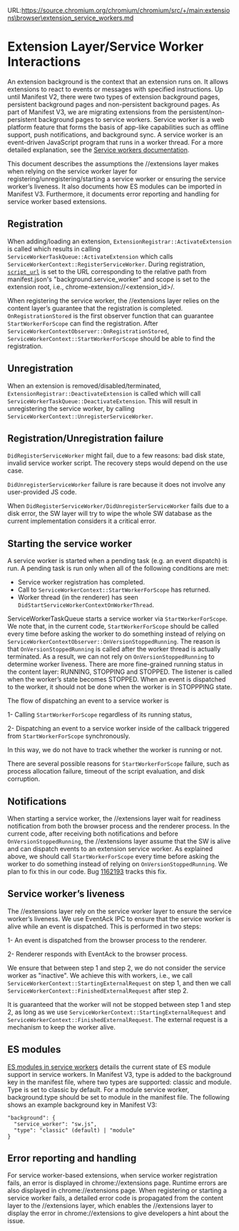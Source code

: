 URL:https://source.chromium.org/chromium/chromium/src/+/main:extensions\browser\extension_service_workers.md
# Extension Layer/Service Worker Interactions
An extension background is the context that an extension runs on. It allows
extensions to react to events or messages with specified instructions. Up until
Manifest V2, there were two types of extension background pages, persistent
background pages and non-persistent background pages. As part of Manifest V3, we
are migrating extensions from the persistent/non-persistent background pages to
service workers. Service worker is a web platform feature that forms the basis
of app-like capabilities such as offline support, push notifications, and
background sync. A service worker is an event-driven JavaScript program that
runs in a worker thread. For a more detailed
explanation, see the [Service workers documentation](https://chromium.googlesource.com/chromium/src/+/HEAD/content/browser/service_worker/README.md).

This document describes the assumptions the //extensions layer makes when
relying on the service worker layer for registering/unregistering/starting a
service worker or ensuring the service worker’s liveness. It also documents
how ES modules can be imported in Manifest V3. Furthermore, it documents error
reporting and handling for service worker based extensions.

## Registration
When adding/loading an extension, `ExtensionRegistrar::ActivateExtension` is
called which results in calling `ServiceWorkerTaskQueue::ActivateExtension`
which calls `ServiceWorkerContext::RegisterServiceWorker`. During registration,
[`script_url`](https://source.chromium.org/chromium/chromium/src/+/77dcc35a2a0b98d3913148149496b8dd0d3464cc:content/public/browser/service_worker_context.h;l=125) is set to the URL corresponding to the relative path from
manifest.json's "background.service_worker" and scope is set to the extension
root, i.e., chrome-extension://<extension_id>/.

When registering the service worker, the //extensions layer relies on the
content layer’s guarantee that the registration is completed.
`OnRegistrationStored` is the first observer function that can guarantee
`StartWorkerForScope` can find the registration. After
`ServiceWorkerContextObserver::OnRegistrationStored`,
`ServiceWorkerContext::StartWorkerForScope` should be able to find the
registration.

## Unregistration
When an extension is removed/disabled/terminated,
`ExtensionRegistrar::DeactivateExtension` is called which will call
`ServiceWorkerTaskQueue::DeactivateExtension`. This will result in unregistering
the service worker, by calling `ServiceWorkerContext::UnregisterServiceWorker`.

## Registration/Unregistration failure
`DidRegisterServiceWorker` might fail, due to a few reasons: bad disk state,
invalid service worker script. The recovery steps would depend on the use case.

`DidUnregisterServiceWorker` failure is rare because it does not involve any
user-provided JS code.

When `DidRegisterServiceWorker/DidUnregisterServiceWorker` fails due to a disk
error, the SW layer will try to wipe the whole SW database as the current
implementation considers it a critical error.

## Starting the service worker
A service worker is started when a pending task (e.g. an event dispatch) is run.
A pending task is run only when all of the following conditions are met:
- Service worker registration has completed.
- Call to `ServiceWorkerContext::StartWorkerForScope` has returned.
- Worker thread (in the renderer) has seen
`DidStartServiceWorkerContextOnWorkerThread`.

ServiceWorkerTaskQueue starts a service worker via `StartWorkerForScope`.
We note that, in the current code, `StartWorkerForScope` should be called every
time before asking the worker to do something instead of relying on
`ServiceWorkerContextObserver::OnVersionStoppedRunning`.
The reason is that `OnVersionStoppedRunning` is called after the worker thread
is actually terminated. As a result, we can not rely on `OnVersionStoppedRunning`
to determine worker liveness. There are more fine-grained running status in the
content layer: RUNNING, STOPPING and STOPPED. The listener is called when the
worker’s state becomes STOPPED. When an event is dispatched to the worker, it
should not be done when the worker is in STOPPPING state.

The flow of dispatching an event to a service worker is

1- Calling `StartWorkerForScope` regardless of its running status,

2- Dispatching an event to a service worker inside of the callback triggered
from `StartWorkerForScope` synchronously.

In this way, we do not have to track whether the worker is running or not.

There are several possible reasons for `StartWorkerForScope` failure, such as
process allocation failure, timeout of the script evaluation, and disk
corruption.


## Notifications
When starting a service worker, the //extensions layer wait for readiness
notification from both the browser process and the renderer process. In the
current code, after receiving both notifications and before
`OnVersionStoppedRunning`, the //extensions layer assume that the SW is alive
and can dispatch events to an extension service worker. As explained above, we
should call `StartWorkerForScope` every time before asking the worker to do
something instead of relying on `OnVersionStoppedRunning`. We plan to fix this
in our code. Bug [1162193](https://bugs.chromium.org/p/chromium/issues/detail?id=1162193) tracks this fix.

## Service worker’s liveness
The //extensions layer rely on the service worker layer to ensure the service
worker’s liveness. We use EventAck IPC to ensure
that the service worker is alive while an event is dispatched. This is performed
in two steps:

1- An event is dispatched from the browser process to the renderer.

2- Renderer responds with EventAck to the browser process.

We ensure that between step 1 and step 2, we do not consider the service worker
as "inactive". We achieve this with workers, i.e., we call
`ServiceWorkerContext::StartingExternalRequest` on step 1, and then we call
`ServiceWorkerContext::FinishedExternalRequest` after step 2.

It is guaranteed that the worker will not be stopped between step 1 and step 2,
as long as we use `ServiceWorkerContext::StartingExternalRequest` and
`ServiceWorkerContext::FinishedExternalRequest`. The external request is a
mechanism to keep the worker alive.

## ES modules
[ES modules in service workers](https://chromium.googlesource.com/chromium/src/+/HEAD/content/browser/service_worker/es_modules.md) details the current state of ES module support
in service workers. In Manifest V3, type is added to the background key in the
manifest file, where two types are supported: classic and module. Type is set
to classic by default. For a module service worker, background.type should be
set to module in the manifest file. The following shows an example background
key in Manifest V3:
```
"background": {
  "service_worker": "sw.js",
  "type": "classic" (default) | "module"
}
```

## Error reporting and handling
For service worker-based extensions, when service worker registration fails, an
error is displayed in chrome://extensions page. Runtime errors are also
displayed in chrome://extensions page. When registering or starting a service
worker fails, a detailed error code is propagated from the content layer to the
//extensions layer, which enables the //extensions layer to display the error in
chrome://extensions to give developers a hint about the issue.
